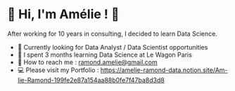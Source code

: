 # 👋 Hi, I'm Amélie ! 👋

After working for 10 years in consulting, I decided to learn Data Science.

- 👀 Currently looking for Data Analyst / Data Scientist opportunities
- :train: I spent 3 months learning Data Science at Le Wagon Paris
- :email: How to reach me : ramond.amelie@gmail.com
- :computer: Please visit my Portfolio : https://amelie-ramond-data.notion.site/Am-lie-Ramond-199fe2e87a154aa88b0fe7f47ba8d3d8

<!---
AmelieRmd/AmelieRmd is a ✨ special ✨ repository because its `README.md` (this file) appears on your GitHub profile.
You can click the Preview link to take a look at your changes.
--->
